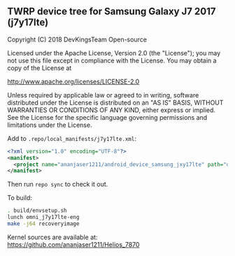 ## TWRP device tree for Samsung Galaxy J7 2017 (j7y17lte)

 Copyright (C) 2018 DevKingsTeam Open-source

 Licensed under the Apache License, Version 2.0 (the "License");
 you may not use this file except in compliance with the License.
 You may obtain a copy of the License at

 http://www.apache.org/licenses/LICENSE-2.0

 Unless required by applicable law or agreed to in writing, software
 distributed under the License is distributed on an "AS IS" BASIS,
 WITHOUT WARRANTIES OR CONDITIONS OF ANY KIND, either express or implied.
 See the License for the specific language governing permissions and
 limitations under the License.


Add to `.repo/local_manifests/j7y17lte.xml`:

```xml
<?xml version="1.0" encoding="UTF-8"?>
<manifest>
  <project name="ananjaser1211/android_device_samsung_jxy17lte" path="device/samsung/j7y17lte" remote="github" revision="j7y17lte" />
</manifest>
```

Then run `repo sync` to check it out.

To build:

```sh
. build/envsetup.sh
lunch omni_j7y17lte-eng
make -j64 recoveryimage
```

Kernel sources are available at: https://github.com/ananjaser1211/Helios_7870
